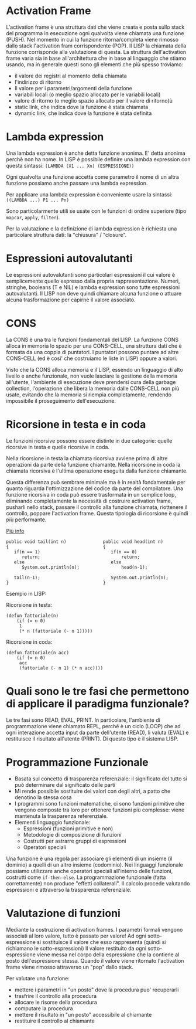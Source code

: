 # Activation Frame

L'activation frame è una struttura dati che viene creata e posta sullo stack del programma in esecuzione ogni qualvolta viene chiamata una funzione (PUSH). Nel momento in cui la funzione ritorna/completa viene rimosso dallo stack l'activation fram corrispondente (POP).
Il LISP la chiamata della funzione corrisponde alla valutazione di questa.
La struttura dell'activation frame varia sia in base all'architettura che in base al linguaggio che stiamo usando, ma in generale questi sono gli elementi che più spesso troviamo:

* il valore dei registri al momento della chiamata
* l'indirizzo di ritorno
* il valore per i parametri/argomenti della funzione
* variabili locali (o meglio spazio allocato per le variabili locali)
* valore di ritorno (o meglio spazio allocato per il valore di ritorno)ù
* static link, che indica dove la funzione è stata chiamata
* dynamic link, che indica dove la funzione è stata definita

# Lambda expression

Una lambda expression è anche detta funzione anonima. E' detta anonima perchè non ha nome. In LISP è possibile definire una lambda expression con questa sintassi:
`(LAMBDA (X1 ... Xn) (ESPRESSIONE))`

Ogni qualvolta una funzione accetta come parametro il nome di un altra funzione possiamo anche passare una lambda expression.

Per applicare una lambda expression è conveniente usare la sintassi:
`((LAMBDA ...) P1 ... Pn)`

Sono particolarmente utili se usate con le funzioni di ordine superiore (tipo `mapcar`, `apply`, `filter`).

Per la valutazione e la definizione di lambda expression è richiesta una particolare struttura dati: la "chiusura" / "closure".

# Espressioni autovalutanti

Le espressioni autovalutanti sono particolari espressioni il cui valore è semplicemente quello espresso dalla propria rappresentazione. Numeri, stringhe, booleans (T e NIL) e lambda expression sono tutte espressioni autovalutanti. Il LISP non deve quindi chiamare alcuna funzione o attuare alcuna trasformazione per capirne il valore associato. 

# CONS

La CONS è una tra le funzioni fondamentali del LISP. La funzione CONS alloca in memoria lo spazio per una CONS-CELL, una struttura dati che è formata da una coppia di puntatori. I puntatori possono puntare ad altre CONS-CELL (ed è cosi' che costruiamo le liste in LISP) oppure a valori.

Visto che la CONS alloca memoria e il LISP, essendo un linguaggio di alto livello e anche funzionale, non vuole lasciare la gestione della memoria all'utente, l'ambiente di esecuzione deve prendersi cura della garbage collection, l'operazione che libera la memoria dalle CONS-CELL non più usate, evitando che la memoria si riempia completamente, rendendo impossibile il proseguimento dell'esecuzione.

# Ricorsione in testa e in coda

Le funzioni ricorsive possono essere distinte in due categorie: quelle ricorsive in testa e quelle ricorsive in coda. 

Nella ricorsione in testa la chiamata ricorsiva avviene prima di altre operazioni da parte della funzione chiamante. Nella ricorsione in coda la chiamata ricorsiva è l'ultima operazione eseguita dalla funzione chiamante. 

Questa differenza può sembrare minimale ma è in realtà fondamentale per quanto riguarda l'ottimizzazione del codice da parte del compilatore. Una funzione ricorsiva in coda può essere trasformata in un semplice loop, eliminando completamente la necessità di costruire activation frame, pusharli nello stack, passare il controllo alla funzione chiamata, riottenere il controllo, poppare l'activation frame. Questa tipologia di ricorsione è quindi più performante.

[Più info](http://stackoverflow.com/questions/21426688/the-difference-between-head-tail-recursion)

```
public void tail(int n)              public void head(int n)
{                                    {
   if(n == 1)                           if(n == 0)
      return;                               return;
   else                                 else
      System.out.println(n);                head(n-1);

   tail(n-1);                           System.out.println(n);
}                                    }
```

Esempio in LISP:

Ricorsione in testa:

```
(defun fattoriale(n)
    (if (= n 0)
     1
     (* n (fattoriale (- n 1)))))

```

Ricorsione in coda:

```
(defun fattoriale(n acc)
    (if (= n 0)
     acc
     (fattoriale (- n 1) (* n acc))))
```

# Quali sono le tre fasi che permettono di applicare il paradigma funzionale?

Le tre fasi sono READ, EVAL, PRINT. In particolare, l'ambiente di programmazione viene chiamato REPL, perchè è un ciclo (LOOP) che ad ogni interazione accetta input da parte dell'utente (READ), li valuta (EVAL) e restituisce il risultato all'utente (PRINT). Di questo tipo è il sistema LISP.

# Programmazione Funzionale

* Basata sul concetto di trasparenza referenziale: il significato del tutto si può determinare dal significato delle parti
* Mi rende possibile sostituire dei valori con degli altri, a patto che denotino la stessa cosa
* I programmi sono funzioni matematiche, ci sono funzioni primitive che vengono composte tra loro per ottenere funzioni più complesse: viene mantenuta la trasparenza referenziale.
* Elementi linguaggio funzionale:
  * Espressioni (funzioni primitive e non)
  * Metodologie di composizione di funzioni
  * Costrutti per astrarre gruppi di espressioni
  * Operatori speciali


Una funzione è una regola per associare gli elementi di un insieme (il dominio) a quelli di un altro insieme (codominio).
Nei linguaggi funzionale possiamo utilizzare anche operatori speciali all'interno delle funzioni, costrutti come `if-then-else`.
La programmazione funzionale (fatta correttamente) non produce "effetti collaterali". Il calcolo procede valutando espressioni e attraverso la trasparenza referenziale.

# Valutazione di funzioni

Mediante la costruzione di activation frames.
I parametri formali vengono associati al loro valore, tutto è passato per valore!
Ad ogni sotto-espressione si sostituisce il valore che esso rappresenta (quindi si richiamano le sotto-espressioni)
Il valore restituito da ogni sotto-espressione viene messa nel corpo della espressione che la contiene al posto dell'espressione stessa.
Quando il valore viene ritornato l'activation frame viene rimosso attraverso un "pop" dallo stack.

Per valutare una funzione:

* mettere i parametri in "un posto" dove la procedura puo' recuperarli
* trasfrire il controllo alla procedura
* allocare le risorse della procedura
* computare la procedura
* mettere il risultato in "un posto" accessibile al chiamante
* restituire il controllo al chiamante 
